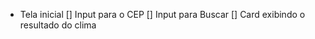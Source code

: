 - Tela inicial
  [] Input para o CEP
  [] Input para Buscar
  [] Card exibindo o resultado do clima
